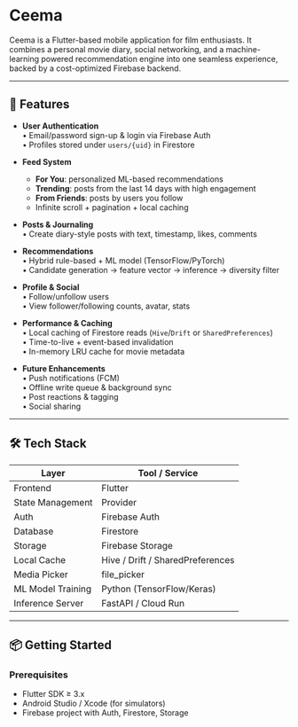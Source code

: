  # Ceema

Ceema is a Flutter-based mobile application for film enthusiasts. It combines a personal movie diary, social networking, and a machine-learning powered recommendation engine into one seamless experience, backed by a cost-optimized Firebase backend.

---

## 🚀 Features

- **User Authentication**  
  • Email/password sign-up & login via Firebase Auth  
  • Profiles stored under `users/{uid}` in Firestore  

- **Feed System**  
  - **For You**: personalized ML-based recommendations  
  - **Trending**: posts from the last 14 days with high engagement  
  - **From Friends**: posts by users you follow  
  - Infinite scroll + pagination + local caching  

- **Posts & Journaling**  
  • Create diary-style posts with text, timestamp, likes, comments  

- **Recommendations**  
  • Hybrid rule-based + ML model (TensorFlow/PyTorch)  
  • Candidate generation → feature vector → inference → diversity filter  

- **Profile & Social**  
  • Follow/unfollow users  
  • View follower/following counts, avatar, stats  

- **Performance & Caching**  
  • Local caching of Firestore reads (`Hive`/`Drift` or `SharedPreferences`)  
  • Time-to-live + event-based invalidation  
  • In-memory LRU cache for movie metadata  

- **Future Enhancements**  
  • Push notifications (FCM)  
  • Offline write queue & background sync  
  • Post reactions & tagging  
  • Social sharing  

---

## 🛠 Tech Stack

| Layer              | Tool / Service           |
| ------------------ | ------------------------ |
| Frontend           | Flutter                  |
| State Management   | Provider                 |
| Auth               | Firebase Auth            |
| Database           | Firestore                |
| Storage            | Firebase Storage         |
| Local Cache        | Hive / Drift / SharedPreferences |
| Media Picker       | file_picker              |
| ML Model Training  | Python (TensorFlow/Keras)|
| Inference Server   | FastAPI / Cloud Run      |

---

## 📦 Getting Started

### Prerequisites

- Flutter SDK ≥ 3.x  
- Android Studio / Xcode (for simulators)  
- Firebase project with Auth, Firestore, Storage  


